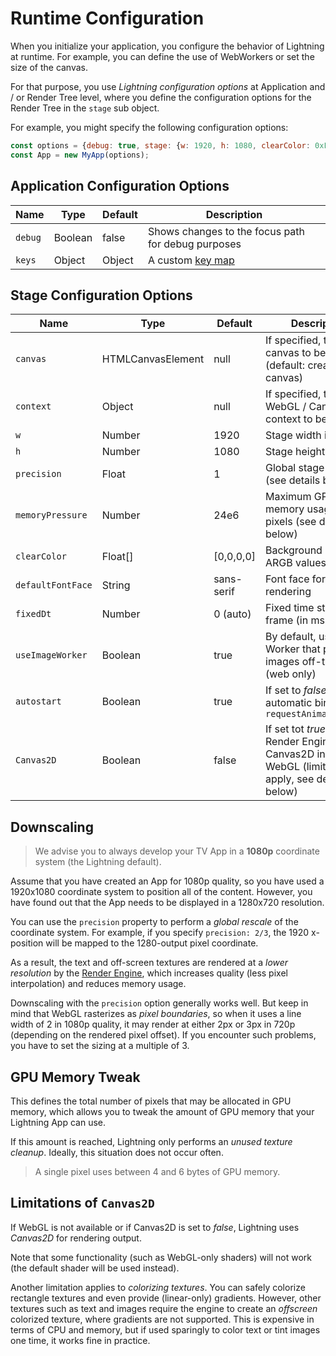 # Runtime Configuration

When you initialize your application, you configure the behavior of Lightning at runtime. For example, you can define the use of WebWorkers or set the size of the canvas.

For that purpose, you use *Lightning configuration options* at Application and / or Render Tree level, where you define the configuration options for the Render Tree in the `stage` sub object.

For example, you might specify the following configuration options:

```js
const options = {debug: true, stage: {w: 1920, h: 1080, clearColor: 0xFF000000}}
const App = new MyApp(options);
```

## Application Configuration Options

| Name | Type | Default | Description |
|---|---|---|---|
| `debug` | Boolean | false | Shows changes to the focus path for debug purposes |
| `keys` | Object | Object | A custom [key map](../RemoteControl/KeyHandling.md#key-mapping) |


## Stage Configuration Options

| Name | Type | Default | Description |
|---|---|---|---|
| `canvas` | HTMLCanvasElement | null | If specified, the canvas to be reused (default: create a new canvas) |
| `context` | Object | null | If specified, the WebGL / Canvas2D context to be used |
| `w` | Number | 1920 | Stage width in pixels |
| `h` | Number | 1080 | Stage height in pixels |
| `precision` | Float | 1 | Global stage scaling (see details below) |
| `memoryPressure` | Number | 24e6 | Maximum GPU memory usage in pixels (see details below) |
| `clearColor` | Float[] | [0,0,0,0] | Background color in ARGB values (0 to 1) |
| `defaultFontFace` | String | sans-serif | Font face for text rendering |
| `fixedDt` | Number | 0 (auto) | Fixed time step per frame (in ms) |
| `useImageWorker` | Boolean | true | By default, use a Web Worker that parses images off-thread (web only) |
| `autostart` | Boolean | true | If set to *false*, no automatic binding to  `requestAnimationFrame` |
| `Canvas2D` | Boolean | false | If set tot *true*, the Render Engine uses Canvas2D instead of WebGL (limitations apply, see details below) |


## Downscaling

> We advise you to always develop your TV App in a **1080p** coordinate system (the Lightning default).

Assume that you have created an App for 1080p quality, so you have used a 1920x1080 coordinate system to position all of the content. However, you have found out that the App needs to be displayed in a 1280x720 resolution.

You can use the `precision` property to perform a  *global rescale* of the coordinate system. For example, if you specify `precision: 2/3`, the 1920 x-position will be mapped to the 1280-output pixel coordinate.

As a result, the text and off-screen textures are rendered at a *lower resolution* by the [Render Engine](../RenderEngine/index.md), which increases quality (less pixel interpolation) and reduces memory usage.

Downscaling with the `precision` option generally works well. But keep in mind that WebGL rasterizes as *pixel boundaries*, so when it uses a line width of 2 in 1080p quality, it may render at either 2px or 3px in 720p (depending on the rendered pixel offset). If you encounter such problems, you have to set the sizing at a multiple of 3.

## GPU Memory Tweak

This defines the total number of pixels that may be allocated in GPU memory, which allows you to tweak the amount of GPU memory that your Lightning App can use.

If this amount is reached, Lightning only performs an *unused texture cleanup*. Ideally, this situation does not occur often.

> A single pixel uses between 4 and 6 bytes of GPU memory.

## Limitations of `Canvas2D`

If WebGL is not available or if Canvas2D is set to *false*, Lightning uses *Canvas2D* for rendering output.

Note that some functionality (such as WebGL-only shaders) will not work (the default shader will be used instead).

Another limitation applies to  *colorizing textures*. You can safely colorize rectangle textures and even provide (linear-only) gradients. However, other textures such as text and images require the engine to create an *offscreen* colorized texture, where gradients are not supported. This is expensive in terms of CPU and memory, but if used sparingly to color text or tint images one time, it works fine in practice.